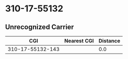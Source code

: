 # 310-17-55132
## Unrecognized Carrier


| CGI | Nearest CGI | Distance |
|-----|-------------|----------|
| 310-17-55132-143 |  | 0.0 |
